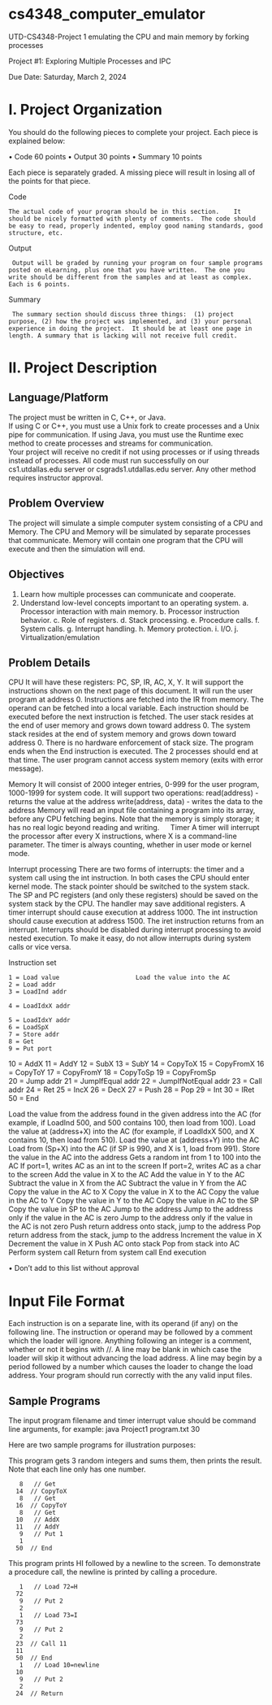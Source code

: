 # cs4348_computer_emulator
UTD-CS4348-Project 1
emulating the CPU and main memory by forking processes

Project #1:  Exploring Multiple Processes and IPC

Due Date:   Saturday, March 2, 2024



# I.  Project Organization


You should do the following pieces to complete your project.  Each piece is explained below:

•	Code	60 points
•	Output	30 points
•	Summary	10 points

Each piece is separately graded.  A missing piece will result in losing all of the points for that piece.  


Code

    The actual code of your program should be in this section.    It should be nicely formatted with plenty of comments.  The code should be easy to read, properly indented, employ good naming standards, good structure, etc.  


Output

     Output will be graded by running your program on four sample programs posted on eLearning, plus one that you have written.  The one you write should be different from the samples and at least as complex.  Each is 6 points.
 

Summary

     The summary section should discuss three things:  (1) project purpose, (2) how the project was implemented, and (3) your personal experience in doing the project.  It should be at least one page in length. A summary that is lacking will not receive full credit.




 
# II.  Project Description

## Language/Platform

The project must be written in C, C++, or Java.  
If using C or C++, you must use a Unix fork to create processes and a Unix pipe for communication.
If using Java, you must use the Runtime exec method to create processes and streams for communication.  
Your project will receive no credit if not using processes or if using threads instead of processes.
All code must run successfully on our cs1.utdallas.edu server or csgrads1.utdallas.edu server.
Any other method requires instructor approval.


## Problem Overview

The project will simulate a simple computer system consisting of a CPU and Memory.
The CPU and Memory will be simulated by separate processes that communicate.
Memory will contain one program that the CPU will execute and then the simulation will end.


## Objectives

1)	Learn how multiple processes can communicate and cooperate.
2)	Understand low-level concepts important to an operating system. 
a.	Processor interaction with main memory.
b.	Processor instruction behavior.
c.	Role of registers.
d.	Stack processing.
e.	Procedure calls.	f.	System calls.
g.	Interrupt handling.
h.	Memory protection.
i.	I/O.
j.	Virtualization/emulation


## Problem Details

CPU
   It will have these registers:  PC, SP, IR, AC, X, Y.
   It will support the instructions shown on the next page of this document.
   It will run the user program at address 0.
   Instructions are fetched into the IR from memory.  The operand can be fetched into a local variable.
   Each instruction should be executed before the next instruction is fetched.
   The user stack resides at the end of user memory and grows down toward address 0.
   The system stack resides at the end of system memory and grows down toward address 0.
   There is no hardware enforcement of stack size.
   The program ends when the End instruction is executed.  The 2 processes should end at that time.
   The user program cannot access system memory (exits with error message).
   
Memory
   It will consist of 2000 integer entries, 0-999 for the user program, 1000-1999 for system code.
   It will support two operations:
       read(address) -  returns the value at the address
       write(address, data) - writes the data to the address
   Memory will read an input file containing a program into its array, before any CPU fetching begins.
   Note that the memory is simply storage; it has no real logic beyond reading and writing.
 
   Timer
     A timer will interrupt the processor after every X instructions, where X is a command-line parameter.
     The timer is always counting, whether in user mode or kernel mode.

   Interrupt processing
     There are two forms of interrupts:  the timer and a system call using the int instruction.
     In both cases the CPU should enter kernel mode.
     The stack pointer should be switched to the system stack.
     The SP and PC registers (and only these registers) should be saved on the system stack by the CPU.
     The handler may save additional registers. 
     A timer interrupt should cause execution at address 1000.
     The int instruction should cause execution at address 1500.
     The iret instruction returns from an interrupt.
     Interrupts should be disabled during interrupt processing to avoid nested execution.
     To make it easy, do not allow interrupts during system calls or vice versa.

 
  Instruction set

    1 = Load value                     Load the value into the AC                   
    2 = Load addr                     
    3 = LoadInd addr   
   
    4 = LoadIdxX addr
   
    5 = LoadIdxY addr
    6 = LoadSpX
    7 = Store addr
    8 = Get 
    9 = Put port

   10 = AddX
   11 = AddY
   12 = SubX
   13 = SubY
   14 = CopyToX
   15 = CopyFromX
   16 = CopyToY
   17 = CopyFromY
   18 = CopyToSp
   19 = CopyFromSp   
   20 = Jump addr
   21 = JumpIfEqual addr
   22 = JumpIfNotEqual addr
   23 = Call addr
   24 = Ret 
   25 = IncX 
   26 = DecX 
   27 = Push
   28 = Pop
   29 = Int 
   30 = IRet
   50 = End	

Load the value from the address found in the given address into the AC
(for example, if LoadInd 500, and 500 contains 100, then load from 100).
Load the value at (address+X) into the AC
(for example, if LoadIdxX 500, and X contains 10, then load from 510).
Load the value at (address+Y) into the AC
Load from (Sp+X) into the AC (if SP is 990, and X is 1, load from 991).
Store the value in the AC into the address
Gets a random int from 1 to 100 into the AC
If port=1, writes AC as an int to the screen
If port=2, writes AC as a char to the screen
Add the value in X to the AC
Add the value in Y to the AC
Subtract the value in X from the AC
Subtract the value in Y from the AC
Copy the value in the AC to X
Copy the value in X to the AC
Copy the value in the AC to Y
Copy the value in Y to the AC
Copy the value in AC to the SP
Copy the value in SP to the AC 
Jump to the address
Jump to the address only if the value in the AC is zero
Jump to the address only if the value in the AC is not zero
Push return address onto stack, jump to the address
Pop return address from the stack, jump to the address
Increment the value in X
Decrement the value in X
Push AC onto stack
Pop from stack into AC
Perform system call
Return from system call
End execution

•	Don’t add to this list without approval
 
# Input File Format

Each instruction is on a separate line, with its operand (if any) on the following line.
The instruction or operand may be followed by a comment which the loader will ignore.
Anything following an integer is a comment, whether or not it begins with //.
A line may be blank in which case the loader will skip it without advancing the load address.
A line may begin by a period followed by a number which causes the loader to change the load address.
Your program should run correctly with the any valid input files.


## Sample Programs

The input program filename and timer interrupt value should be command line arguments, for example:
   java Project1 program.txt 30

Here are two sample programs for illustration purposes:

This program gets 3 random integers and sums them, then prints the result. 
Note that each line only has one number.

       8   // Get 
      14  // CopyToX
       8   // Get
      16  // CopyToY
       8   // Get
      10   // AddX
      11   // AddY
       9   // Put 1
       1
      50  // End     

This program prints HI followed by a newline to the screen.  To demonstrate a procedure call, the newline is printed by calling a procedure.

       1   // Load 72=H
      72
       9   // Put 2
       2
       1   // Load 73=I
      73
       9   // Put 2
       2
      23  // Call 11
      11
      50  // End 
       1   // Load 10=newline
      10 
       9   // Put 2
       2
      24  // Return

